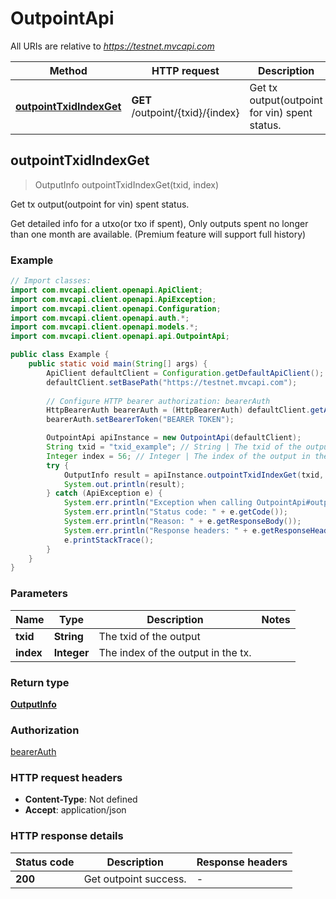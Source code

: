 # OutpointApi

All URIs are relative to *https://testnet.mvcapi.com*

Method | HTTP request | Description
------------- | ------------- | -------------
[**outpointTxidIndexGet**](OutpointApi.md#outpointTxidIndexGet) | **GET** /outpoint/{txid}/{index} | Get tx output(outpoint for vin) spent status.



## outpointTxidIndexGet

> OutputInfo outpointTxidIndexGet(txid, index)

Get tx output(outpoint for vin) spent status.

Get detailed info for a utxo(or txo if spent), Only outputs spent no longer than one month are available. (Premium feature will support full history)

### Example

```java
// Import classes:
import com.mvcapi.client.openapi.ApiClient;
import com.mvcapi.client.openapi.ApiException;
import com.mvcapi.client.openapi.Configuration;
import com.mvcapi.client.openapi.auth.*;
import com.mvcapi.client.openapi.models.*;
import com.mvcapi.client.openapi.api.OutpointApi;

public class Example {
    public static void main(String[] args) {
        ApiClient defaultClient = Configuration.getDefaultApiClient();
        defaultClient.setBasePath("https://testnet.mvcapi.com");
        
        // Configure HTTP bearer authorization: bearerAuth
        HttpBearerAuth bearerAuth = (HttpBearerAuth) defaultClient.getAuthentication("bearerAuth");
        bearerAuth.setBearerToken("BEARER TOKEN");

        OutpointApi apiInstance = new OutpointApi(defaultClient);
        String txid = "txid_example"; // String | The txid of the output
        Integer index = 56; // Integer | The index of the output in the tx.
        try {
            OutputInfo result = apiInstance.outpointTxidIndexGet(txid, index);
            System.out.println(result);
        } catch (ApiException e) {
            System.err.println("Exception when calling OutpointApi#outpointTxidIndexGet");
            System.err.println("Status code: " + e.getCode());
            System.err.println("Reason: " + e.getResponseBody());
            System.err.println("Response headers: " + e.getResponseHeaders());
            e.printStackTrace();
        }
    }
}
```

### Parameters


Name | Type | Description  | Notes
------------- | ------------- | ------------- | -------------
 **txid** | **String**| The txid of the output |
 **index** | **Integer**| The index of the output in the tx. |

### Return type

[**OutputInfo**](OutputInfo.md)

### Authorization

[bearerAuth](../README.md#bearerAuth)

### HTTP request headers

- **Content-Type**: Not defined
- **Accept**: application/json

### HTTP response details
| Status code | Description | Response headers |
|-------------|-------------|------------------|
| **200** | Get outpoint success. |  -  |

